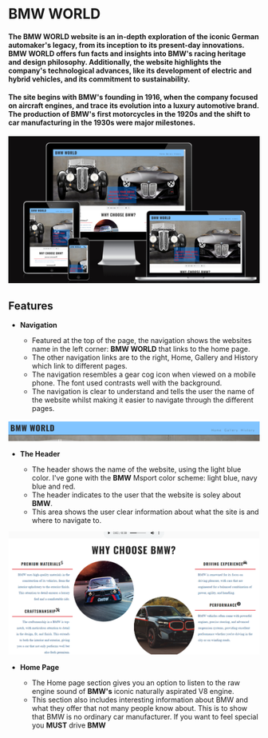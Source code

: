 # BMW WORLD

#### The BMW WORLD website is an in-depth exploration of the iconic German automaker's legacy, from its inception to its present-day innovations. BMW WORLD offers fun facts and insights into BMW's racing heritage and design philosophy. Additionally, the website highlights the company's technological advances, like its development of electric and hybrid vehicles, and its commitment to sustainability.

#### The site begins with BMW's founding in 1916, when the company focused on aircraft engines, and trace its evolution into a luxury automotive brand. The production of BMW's first motorcycles in the 1920s and the shift to car manufacturing in the 1930s were major milestones.


![Screenshot of how the website looks on the common screen sizes](assets/images/Screenshot.png)

## Features
- **Navigation**

  - Featured at the top of the page, the navigation shows the websites name in the left corner: **BMW WORLD** that links to the home page.
  - The other navigation links are to the right, Home, Gallery and History which link to different pages.
  - The navigation resembles a gear cog icon when viewed on a mobile phone. The font used contrasts well with the background.
  - The navigation is clear to understand and tells the user the name of the website whilst making it easier to navigate through the different pages.


![Screenshot of the navigation bar](assets/images/Screenshot-nav.png)

- **The Header**

  - The header shows the name of the website, using the light blue color. I've gone with the **BMW** Msport color scheme: light blue, navy blue and red.
  - The header indicates to the user that the website is soley about **BMW**.
  - This area shows the user clear information about what the site is and where to navigate to.


![Screenshot of the home page](assets/images/Screenshot-home-page.png)

- **Home Page**

  - The Home page section gives you an option to listen to the raw engine sound of **BMW's** iconic naturally aspirated V8 engine.
  - This section also includes interesting information about BMW and what they offer that not many people know about. This is to show that BMW is no ordinary car manufacturer. If you want to feel special you **MUST** drive **BMW**